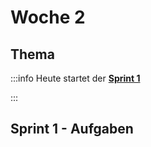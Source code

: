 # Woche 2

## Thema

<Slide name="projektmanagement"/>

:::info Heute startet der **[Sprint 1](/docs/sprints/sprint-1/index.md)**

:::

## Sprint 1 - Aufgaben


<DocCardList />
